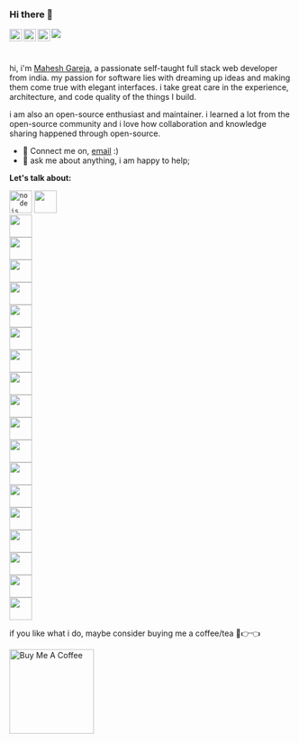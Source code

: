 ### Hi there 👋

<!--
**mkgareja/mkgareja** is a ✨ _special_ ✨ repository because its `README.md` (this file) appears on your GitHub profile.

Here are some ideas to get you started:

- 🔭 I’m currently working on ...
- 🌱 I’m currently learning ...
- 👯 I’m looking to collaborate on ...
- 🤔 I’m looking for help with ...
- 💬 Ask me about ...
- 📫 How to reach me: ...
- 😄 Pronouns: ...
- ⚡ Fun fact: ...
-->

<a href="https://www.instagram.com/mkgareja/">
  <img align="left" alt="Abhishek's Instagram" width="22px" src="https://raw.githubusercontent.com/hussainweb/hussainweb/main/icons/instagram.png" />
</a>
<a href="https://twitter.com/mahesh_gareja">
  <img align="left" alt="Mahesh Gareja | Twitter" width="22px" src="https://raw.githubusercontent.com/peterthehan/peterthehan/master/assets/twitter.svg" />
</a>
<a href="https://www.linkedin.com/in/mkgareja/">
  <img align="left" alt="Mahesh's LinkedIN" width="22px" src="https://raw.githubusercontent.com/peterthehan/peterthehan/master/assets/linkedin.svg" />
</a>

![](https://visitor-badge.glitch.me/badge?page_id=mahesh.gareja)

<br />

hi, i'm [Mahesh Gareja](https://mkgareja.github.io/), a passionate self-taught full stack web developer from india. my passion for software lies with dreaming up ideas and making them come true with elegant interfaces. i take great care in the experience, architecture, and code quality of the things I build.

i am also an open-source enthusiast and maintainer. i learned a lot from the open-source community and i love how collaboration and knowledge sharing happened through open-source.
  
- 💼 Connect me on, [email](mailto:vvpmahesh@gmail.com) :)
- 💬 ask me about anything, i am happy to help;

**Let's talk about:**  

<code><img height="40" alt="nodejs" src="https://cdn.jsdelivr.net/gh/devicons/devicon/icons/nodejs/nodejs-original.svg" /></code>
<code><img height="40" src="https://cdn.jsdelivr.net/gh/devicons/devicon/icons/react/react-original.svg" /> </code>
<code><img height="40" src="https://cdn.jsdelivr.net/gh/devicons/devicon/icons/angularjs/angularjs-original.svg" /> </code>
<code><img height="40" src="https://cdn.jsdelivr.net/gh/devicons/devicon/icons/amazonwebservices/amazonwebservices-original.svg" /> </code>
<code><img height="40" src="https://cdn.jsdelivr.net/gh/devicons/devicon/icons/php/php-original.svg" /> </code>
<code><img height="40" src="https://cdn.jsdelivr.net/gh/devicons/devicon/icons/express/express-original.svg" /> </code>
<code><img height="40" src="https://cdn.jsdelivr.net/gh/devicons/devicon/icons/nextjs/nextjs-original.svg" /> </code>
<code><img height="40" src="https://cdn.jsdelivr.net/gh/devicons/devicon/icons/codeigniter/codeigniter-plain.svg" /> </code>
<code><img height="40" src="https://cdn.jsdelivr.net/gh/devicons/devicon/icons/docker/docker-original-wordmark.svg" /> </code>
<code><img height="40" src="https://cdn.jsdelivr.net/gh/devicons/devicon/icons/git/git-original.svg" /> </code>
<code><img height="40" src="https://cdn.jsdelivr.net/gh/devicons/devicon/icons/github/github-original-wordmark.svg" /> </code>
<code><img height="40" src="https://cdn.jsdelivr.net/gh/devicons/devicon/icons/ionic/ionic-original.svg" /> </code>
<code><img height="40" src="https://cdn.jsdelivr.net/gh/devicons/devicon/icons/jira/jira-original-wordmark.svg" /> </code>
<code><img height="40" src="https://cdn.jsdelivr.net/gh/devicons/devicon/icons/linux/linux-original.svg" /> </code>
<code><img height="40" src="https://cdn.jsdelivr.net/gh/devicons/devicon/icons/mysql/mysql-original.svg" /> </code>
<code><img height="40" src="https://cdn.jsdelivr.net/gh/devicons/devicon/icons/nginx/nginx-original.svg" /> </code>
<code><img height="40" src="https://cdn.jsdelivr.net/gh/devicons/devicon/icons/npm/npm-original-wordmark.svg" /> </code>
<code><img height="40" src="https://cdn.jsdelivr.net/gh/devicons/devicon/icons/redis/redis-original.svg" /> </code>
<code><img height="40" src="https://cdn.jsdelivr.net/gh/devicons/devicon/icons/typescript/typescript-original.svg" /> </code>
<code><img height="40" src="https://cdn.jsdelivr.net/gh/devicons/devicon/icons/ubuntu/ubuntu-plain.svg" /> </code>

<!--END_SECTION:waka-->

if you like what i do, maybe consider buying me a coffee/tea 🥺👉👈

<a href="https://www.buymeacoffee.com/maheshg" target="_blank"><img src="https://cdn.buymeacoffee.com/buttons/v2/default-red.png" alt="Buy Me A Coffee" width="150" ></a>
